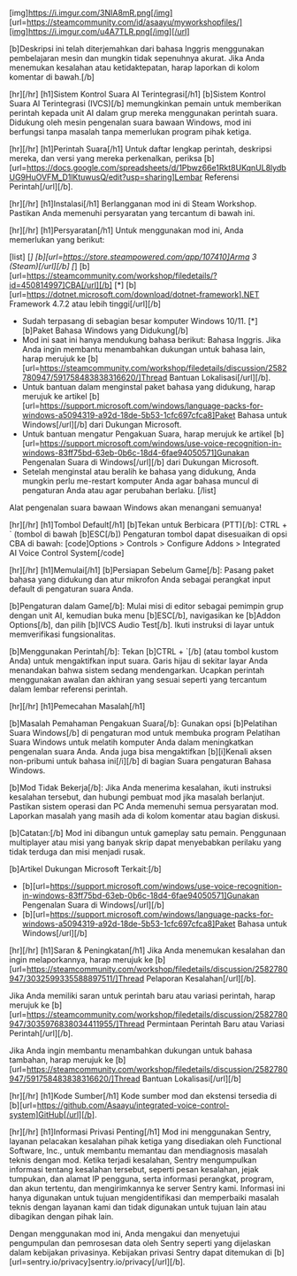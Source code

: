 [img]https://i.imgur.com/3NIA8mR.png[/img]
[url=https://steamcommunity.com/id/asaayu/myworkshopfiles/][img]https://i.imgur.com/u4A7TLR.png[/img][/url]

[b]Deskripsi ini telah diterjemahkan dari bahasa Inggris menggunakan pembelajaran mesin dan mungkin tidak sepenuhnya akurat. Jika Anda menemukan kesalahan atau ketidaktepatan, harap laporkan di kolom komentar di bawah.[/b]

[hr][/hr]
[h1]Sistem Kontrol Suara AI Terintegrasi[/h1]
[b]Sistem Kontrol Suara AI Terintegrasi (IVCS)[/b] memungkinkan pemain untuk memberikan perintah kepada unit AI dalam grup mereka menggunakan perintah suara. Didukung oleh mesin pengenalan suara bawaan Windows, mod ini berfungsi tanpa masalah tanpa memerlukan program pihak ketiga.

[hr][/hr]
[h1]Perintah Suara[/h1]
Untuk daftar lengkap perintah, deskripsi mereka, dan versi yang mereka perkenalkan, periksa [b][url=https://docs.google.com/spreadsheets/d/1Pbwz66e1Rkt8UKqnUL8lydbUG9HuOVFM_D1lKtuwusQ/edit?usp=sharing]Lembar Referensi Perintah[/url][/b].

[hr][/hr]
[h1]Instalasi[/h1]
Berlangganan mod ini di Steam Workshop.
Pastikan Anda memenuhi persyaratan yang tercantum di bawah ini.

[hr][/hr]
[h1]Persyaratan[/h1]
Untuk menggunakan mod ini, Anda memerlukan yang berikut:

[list]
[*] [b][url=https://store.steampowered.com/app/107410]Arma 3 (Steam)[/url][/b]
[*] [b][url=https://steamcommunity.com/workshop/filedetails/?id=450814997]CBA[/url][/b]
[*] [b][url=https://dotnet.microsoft.com/download/dotnet-framework].NET Framework 4.7.2 atau lebih tinggi[/url][/b]
- Sudah terpasang di sebagian besar komputer Windows 10/11.
[*] [b]Paket Bahasa Windows yang Didukung[/b]
- Mod ini saat ini hanya mendukung bahasa berikut: Bahasa Inggris. Jika Anda ingin membantu menambahkan dukungan untuk bahasa lain, harap merujuk ke [b][url=https://steamcommunity.com/workshop/filedetails/discussion/2582780947/591758483838316620/]Thread Bantuan Lokalisasi[/url][/b].
- Untuk bantuan dalam menginstal paket bahasa yang didukung, harap merujuk ke artikel [b][url=https://support.microsoft.com/windows/language-packs-for-windows-a5094319-a92d-18de-5b53-1cfc697cfca8]Paket Bahasa untuk Windows[/url][/b] dari Dukungan Microsoft.
- Untuk bantuan mengatur Pengakuan Suara, harap merujuk ke artikel [b][url=https://support.microsoft.com/windows/use-voice-recognition-in-windows-83ff75bd-63eb-0b6c-18d4-6fae94050571]Gunakan Pengenalan Suara di Windows[/url][/b] dari Dukungan Microsoft.
- Setelah menginstal atau beralih ke bahasa yang didukung, Anda mungkin perlu me-restart komputer Anda agar bahasa muncul di pengaturan Anda atau agar perubahan berlaku.
[/list]

Alat pengenalan suara bawaan Windows akan menangani semuanya!

[hr][/hr]
[h1]Tombol Default[/h1]
[b]Tekan untuk Berbicara (PTT)[/b]: CTRL + ` (tombol di bawah [b]ESC[/b])
Pengaturan tombol dapat disesuaikan di opsi CBA di bawah:
[code]Options > Controls > Configure Addons > Integrated AI Voice Control System[/code]

[hr][/hr]
[h1]Memulai[/h1]
[b]Persiapan Sebelum Game[/b]:
Pasang paket bahasa yang didukung dan atur mikrofon Anda sebagai perangkat input default di pengaturan suara Anda.

[b]Pengaturan dalam Game[/b]:
Mulai misi di editor sebagai pemimpin grup dengan unit AI, kemudian buka menu [b]ESC[/b], navigasikan ke [b]Addon Options[/b], dan pilih [b]IVCS Audio Test[/b]. Ikuti instruksi di layar untuk memverifikasi fungsionalitas.

[b]Menggunakan Perintah[/b]:
Tekan [b]CTRL + `[/b] (atau tombol kustom Anda) untuk mengaktifkan input suara. Garis hijau di sekitar layar Anda menandakan bahwa sistem sedang mendengarkan. Ucapkan perintah menggunakan awalan dan akhiran yang sesuai seperti yang tercantum dalam lembar referensi perintah.

[hr][/hr]
[h1]Pemecahan Masalah[/h1]

[b]Masalah Pemahaman Pengakuan Suara[/b]:
Gunakan opsi [b]Pelatihan Suara Windows[/b] di pengaturan mod untuk membuka program Pelatihan Suara Windows untuk melatih komputer Anda dalam meningkatkan pengenalan suara Anda. Anda juga bisa mengaktifkan [b][i]Kenali aksen non-pribumi untuk bahasa ini[/i][/b] di bagian Suara pengaturan Bahasa Windows.

[b]Mod Tidak Bekerja[/b]:
Jika Anda menerima kesalahan, ikuti instruksi kesalahan tersebut, dan hubungi pembuat mod jika masalah berlanjut.
Pastikan sistem operasi dan PC Anda memenuhi semua persyaratan mod.
Laporkan masalah yang masih ada di kolom komentar atau bagian diskusi.

[b]Catatan:[/b] Mod ini dibangun untuk gameplay satu pemain. Penggunaan multiplayer atau misi yang banyak skrip dapat menyebabkan perilaku yang tidak terduga dan misi menjadi rusak.

[b]Artikel Dukungan Microsoft Terkait:[/b]
- [b][url=https://support.microsoft.com/windows/use-voice-recognition-in-windows-83ff75bd-63eb-0b6c-18d4-6fae94050571]Gunakan Pengenalan Suara di Windows[/url][/b]
- [b][url=https://support.microsoft.com/windows/language-packs-for-windows-a5094319-a92d-18de-5b53-1cfc697cfca8]Paket Bahasa untuk Windows[/url][/b]

[hr][/hr]
[h1]Saran & Peningkatan[/h1]
Jika Anda menemukan kesalahan dan ingin melaporkannya, harap merujuk ke [b][url=https://steamcommunity.com/workshop/filedetails/discussion/2582780947/3032599335588897511/]Thread Pelaporan Kesalahan[/url][/b].

Jika Anda memiliki saran untuk perintah baru atau variasi perintah, harap merujuk ke [b][url=https://steamcommunity.com/workshop/filedetails/discussion/2582780947/3035976838034411955/]Thread Permintaan Perintah Baru atau Variasi Perintah[/url][/b].

Jika Anda ingin membantu menambahkan dukungan untuk bahasa tambahan, harap merujuk ke [b][url=https://steamcommunity.com/workshop/filedetails/discussion/2582780947/591758483838316620/]Thread Bantuan Lokalisasi[/url][/b]

[hr][/hr]
[h1]Kode Sumber[/h1]
Kode sumber mod dan ekstensi tersedia di [b][url=https://github.com/Asaayu/integrated-voice-control-system]GitHub[/url][/b].

[hr][/hr]
[h1]Informasi Privasi Penting[/h1]
Mod ini menggunakan Sentry, layanan pelacakan kesalahan pihak ketiga yang disediakan oleh Functional Software, Inc., untuk membantu memantau dan mendiagnosis masalah teknis dengan mod. Ketika terjadi kesalahan, Sentry mengumpulkan informasi tentang kesalahan tersebut, seperti pesan kesalahan, jejak tumpukan, dan alamat IP pengguna, serta informasi perangkat, program, dan akun tertentu, dan mengirimkannya ke server Sentry kami. Informasi ini hanya digunakan untuk tujuan mengidentifikasi dan memperbaiki masalah teknis dengan layanan kami dan tidak digunakan untuk tujuan lain atau dibagikan dengan pihak lain.

Dengan menggunakan mod ini, Anda mengakui dan menyetujui pengumpulan dan pemrosesan data oleh Sentry seperti yang dijelaskan dalam kebijakan privasinya. Kebijakan privasi Sentry dapat ditemukan di [b][url=sentry.io/privacy]sentry.io/privacy[/url][/b].